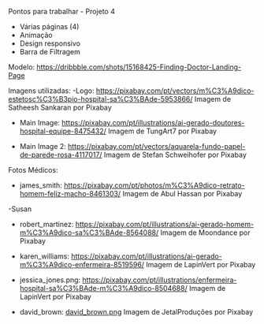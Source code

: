 Pontos para trabalhar - Projeto 4
- Várias páginas (4)
- Animação
- Design responsivo
- Barra de Filtragem

Modelo:
https://dribbble.com/shots/15168425-Finding-Doctor-Landing-Page

Imagens utilizadas:
-Logo: https://pixabay.com/pt/vectors/m%C3%A9dico-estetosc%C3%B3pio-hospital-sa%C3%BAde-5953866/
Imagem de Satheesh Sankaran por Pixabay

- Main Image: https://pixabay.com/pt/illustrations/ai-gerado-doutores-hospital-equipe-8475432/
Imagem de TungArt7 por Pixabay

- Main Image 2: https://pixabay.com/pt/vectors/aquarela-fundo-papel-de-parede-rosa-4117017/
Imagem de Stefan Schweihofer por Pixabay

Fotos Médicos:
- james_smith: https://pixabay.com/pt/photos/m%C3%A9dico-retrato-homem-feliz-macho-8461303/
Imagem de Abul Hassan por Pixabay

-Susan

- robert_martinez: https://pixabay.com/pt/illustrations/ai-gerado-homem-m%C3%A9dico-sa%C3%BAde-8564088/
Imagem de Moondance por Pixabay

- karen_williams: https://pixabay.com/pt/illustrations/ai-gerado-m%C3%A9dico-enfermeira-8519596/
Imagem de LapinVert por Pixabay

- jessica_jones.png: https://pixabay.com/pt/illustrations/enfermeira-hospital-sa%C3%BAde-m%C3%A9dico-8504688/
Imagem de LapinVert por Pixabay

- david_brown: [david_brown.png](https://pixabay.com/pt/illustrations/ai-gerado-homem-m%C3%A9dico-rem%C3%A9dio-8451277/)
Imagem de JetalProduções por Pixabay